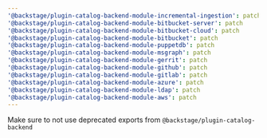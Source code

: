 ```yaml
---
'@backstage/plugin-catalog-backend-module-incremental-ingestion': patch
'@backstage/plugin-catalog-backend-module-bitbucket-server': patch
'@backstage/plugin-catalog-backend-module-bitbucket-cloud': patch
'@backstage/plugin-catalog-backend-module-bitbucket': patch
'@backstage/plugin-catalog-backend-module-puppetdb': patch
'@backstage/plugin-catalog-backend-module-msgraph': patch
'@backstage/plugin-catalog-backend-module-gerrit': patch
'@backstage/plugin-catalog-backend-module-github': patch
'@backstage/plugin-catalog-backend-module-gitlab': patch
'@backstage/plugin-catalog-backend-module-azure': patch
'@backstage/plugin-catalog-backend-module-ldap': patch
'@backstage/plugin-catalog-backend-module-aws': patch
---
```


Make sure to not use deprecated exports from `@backstage/plugin-catalog-backend`
